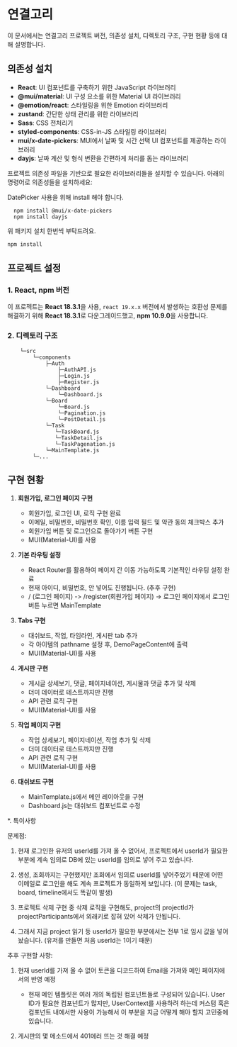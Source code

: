 # 연결고리
이 문서에서는 연결고리 프로젝트 버전, 의존성 설치, 디렉토리 구조, 구현 현황 등에 대해 설명합니다.

## 의존성 설치

- **React**: UI 컴포넌트를 구축하기 위한 JavaScript 라이브러리
- **@mui/material**: UI 구성 요소를 위한 Material UI 라이브러리
- **@emotion/react**: 스타일링을 위한 Emotion 라이브러리
- **zustand**: 간단한 상태 관리를 위한 라이브러리
- **Sass**: CSS 전처리기
- **styled-components**: CSS-in-JS 스타일링 라이브러리
- **mui/x-date-pickers**:  MUI에서 날짜 및 시간 선택 UI 컴포넌트를 제공하는 라이브러리
- **dayjs**: 날짜 계산 및 형식 변환을 간편하게 처리를 돕는 라이브러리

프로젝트 의존성 파일을 기반으로 필요한 라이브러리들을 설치할 수 있습니다. 아래의 명령어로 의존성들을 설치하세요:

DatePicker 사용을 위해 install 해야 합니다.
```
  npm install @mui/x-date-pickers
  npm install dayjs
```
위 패키지 설치 한번씩 부탁드려요.

```bash
npm install
```

## 프로젝트 설정

### 1. **React, npm 버전**

이 프로젝트는 **React 18.3.1**을 사용, `react 19.x.x` 버전에서 발생하는 호환성 문제를 해결하기 위해 **React 18.3.1**로 다운그레이드했고, **npm 10.9.0**을 사용합니다.


### 2. **디렉토리 구조**
```
    └─src
        └─components
            ├─Auth
                ├─AuthAPI.js
                ├─Login.js
                ├─Register.js
            └─Dashboard
                └─Dashboard.js
            └─Board
                └─Board.js
                └─Pagination.js
                └─PostDetail.js
            └─Task
               └─TaskBoard.js
               └─TaskDetail.js
               └─TaskPagenation.js
            └─MainTemplate.js
        └─...
```

## **구현 현황**
1. **회원가입, 로그인 페이지 구현**
   - 회원가입, 로그인 UI, 로직 구현 완료 
   - 이메일, 비밀번호, 비밀번호 확인, 이름 입력 필드 및 약관 동의 체크박스 추가
   - 회원가입 버튼 및 로그인으로 돌아가기 버튼 구현
   - MUI(Material-UI)를 사용

2. **기본 라우팅 설정**
   - React Router를 활용하여 페이지 간 이동 가능하도록 기본적인 라우팅 설정 완료 
   - 현재 아이디, 비밀번호, 안 넣어도 진행됩니다. (추후 구현)
   - / (로그인 페이지) -> /register(회원가입 페이지) 
                      -> 로그인 페이지에서 로그인 버튼 누르면 MainTemplate 

3. **Tabs 구현**
   - 대쉬보드, 작업, 타임라인, 게시판 tab 추가 
   - 각 아이템의 pathname 설정 후, DemoPageContent에 출력 
   - MUI(Material-UI)를 사용

5. **게시판 구현**
   - 게시글 상세보기, 댓글, 페이지네이션, 게시물과 댓글 추가 및 삭제
   - 더미 데이터로 테스트까지만 진행
   - API 관련 로직 구현
   - MUI(Material-UI)를 사용

6. **작업 페이지 구현**
   - 작업 상세보기, 페이지네이션, 작업 추가 및 삭제
   - 더미 데이터로 테스트까지만 진행
   - API 관련 로직 구현
   - MUI(Material-UI)를 사용

7. **대쉬보드 구현** 
   - MainTemplate.js에서 메인 레이아웃을 구현
   - Dashboard.js는 대쉬보드 컴포넌트로 수정

*. 특이사항

문제점:
1. 현재 로그인한 유저의 userId를 가져 올 수 없어서, 프로젝트에서 userId가 필요한 부분에 계속 임의로 DB에 있는 userId를 임의로 넣어 주고 있습니다.

2. 생성, 조회까지는 구현했지만 조회에서 임의로 userId를 넣어주었기 때문에 어떤 이메일로 로그인을 해도 계속 프로젝트가 동일하게 보입니다. (이 문제는 task, board, timeline에서도 똑같이 발생)

3. 프로젝트 삭제 구현 중 삭제 로직을 구현해도, project의 projectId가 projectParticipants에서 외래키로 잡혀 있어 삭제가 안됩니다.

4. 그래서 지금 project 읽기 등 userId가 필요한 부분에서는 전부 1로 임시 값을 넣어놨습니다. (유저를 만들면 처음 userId는 1이기 때문)

추후 구현할 사항:

1. 현재 userId를 가져 올 수 없어 토큰을 디코드하여 Email을 가져와 메인 페이지에서의 반영 예정
    - 현재 메인 템플릿은 여러 개의 독립된 컴포넌트들로 구성되어 있습니다.
      User ID가 필요한 컴포넌트가 많지만, UserContext를 사용하려 하는데 커스텀 훅은 컴포넌트 내에서만 사용이 가능해서
      이 부분을 지금 어떻게 해야 할지 고민중에 있습니다.
   
2. 게시판의 몇 메소드에서 401에러 뜨는 것 해결 예정
   







   
